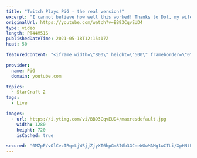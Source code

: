 ```yaml
---
title: "Twitch Plays PiG - the real version!"
excerpt: "I cannot believe how well this worked! Thanks to Dot, my wife, for reading out Twitch chat. Twitch chat, what on earth were you doing at times!?! Twitch GMs =/= Good at Starcraft - confirmed 🐷 Support PiG: https://www.pigstarcraft.com/support/ -- 🐖 Watch live on https://www.twitch.tv/x5_pig 🎓 For"
originalUrl: https://youtube.com/watch?v=BB93CqvEUD4
type: video
length: PT44M51S
publishedDateTime: 2021-05-18T12:15:17Z
heat: 50

featuredContent: "<iframe width=\"800\" height=\"500\" frameborder=\"0\" src=\"https://www.youtube.com/embed/BB93CqvEUD4\" allow=\"accelerometer; autoplay; encrypted-media; gyroscope; picture-in-picture\" allowfullscreen></iframe>"

provider:
  name: PiG
  domain: youtube.com

topics:
  - StarCraft 2
tags:
  - Live

images:
  - url: https://i.ytimg.com/vi/BB93CqvEUD4/maxresdefault.jpg
    width: 1280
    height: 720
    isCached: true

secured: "0MZpE/vOlCvzIRqmLjWSjjZjyXT6hpGm8IGb3GCneWGwMAMg1wCTLi/XpHNtPrIU1KKnoWyNtuE+exJO6LPX2/t2EcUqbECBYz248fbGeqB8YRp6HdUfFvTqu8pDJ2yybgGO+Eu847+S7Mcy3vV25cNyFCcSTLEhhvglVTi0S4v7toAU3/YyvqfIgz6MYkoyoh15eA3fmX2jkUQSIsM7yM4kbPt/INkHVixTYyuAHYu3jCfMpcZPrVraX7cpqMbkV8pzEoLv3SW3FAyp0g+9134gAddS5LhxPzRxlGdjEDh1MvWGmESD+arRE+MkwKCzOsoL2NgLp9NVLI8rIzH6g8cWRJcK3mIRfPyUXZT1zJ3IY53MOspvUU7Nfh+LPSetorS8hSN5GBt1CITW9xuRNkI5SaH+4S6KxVrOZKwITHU=;jWNIE1wTjP3i1JmeRoD+4A=="
---
```



